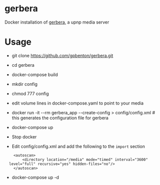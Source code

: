 # gerbera
Docker installation of [gerbera](https://github.com/gerbera/gerbera), a upnp media server

# Usage
 - git clone https://github.com/gpbenton/gerbera.git
 - cd gerbera
- docker-compose build

- mkdir config
- chmod 777 config
- edit volume lines in docker-compose.yaml to point to your media
- docker run -it --rm gerbera_app --create-config > config/config.xml  # this generates the configuration file for gerbera
- docker-compose up
- Stop docker
- Edit config/config.xml and add the following to the `import` section
```
    <autoscan>
        <directory location="/media" mode="timed" interval="3600"
  level="full" recursive="yes" hidden-files="no"/>
    </autoscan>
```
- docker-compose up -d
